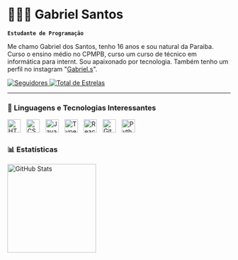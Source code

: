 # 👩🏻‍💻 Gabriel Santos

**`Estudante de Programação`**

Me chamo Gabriel dos Santos, tenho 16 anos e sou natural da Paraiba. Curso o ensino médio no CPMPB, curso um curso de técnico em informática para internt. Sou apaixonado por tecnologia. Também tenho um perfil no instagram "[Gabriel.s](https://www.instagram.com/biel_.0834/?next=%2F)".

<p align="left">
    <a 
        href="https://github.com/GabrielS0306?tab=followers"
    >
        <img 
        alt="Seguidores" 
        title="Siga-me no Github" 
        src="https://custom-icon-badges.demolab.com/github/followers/GabrielS0306?color=236ad3&labelColor=1155ba&style=for-the-badge&logo=person-add&label=Siga-me no github&logoColor=white"
        />
    </a>
    <a 
    href="https://github.com/GabrielS0306?tab=repositories&sort=stargazers"
    >
        <img 
        alt="Total de Estrelas" 
        title="Total de Estrelas no GitHub" 
        src="https://custom-icon-badges.demolab.com/github/stars/GabrielS0306?color=55960c&style=for-the-badge&labelColor=488207&logo=stars"
        />
        </a>
   </p>
</p>

---

### 🤖 Linguagens e Tecnologias Interessantes

<img 
    align="left" 
    alt="HTML"
    title="HTML" 
    width="30px" 
    style="padding-right: 10px;" 
    src="https://cdn.jsdelivr.net/gh/devicons/devicon@latest/icons/html5/html5-original.svg" 
/>
<img 
    align="left" 
    alt="CSS" 
    title="CSS"
    width="30px" 
    style="padding-right: 10px;" 
    src="https://cdn.jsdelivr.net/gh/devicons/devicon@latest/icons/css3/css3-original.svg" 
/>
<img 
    align="left" 
    alt="JavaScript" 
    title="JavaScript"
    width="30px" 
    style="padding-right: 10px;" 
    src="https://cdn.jsdelivr.net/gh/devicons/devicon@latest/icons/javascript/javascript-original.svg" 
/>
<img 
    align="left" 
    alt="TypeScript"
    title="TypeScript" 
    width="30px" 
    style="padding-right: 10px;" 
    src="https://cdn.jsdelivr.net/gh/devicons/devicon@latest/icons/typescript/typescript-original.svg" 
/>
<img 
    align="left" 
    alt="React"
    title="React" 
    width="30px" 
    style="padding-right: 10px;" 
    src="https://cdn.jsdelivr.net/gh/devicons/devicon@latest/icons/react/react-original.svg" 
/>
<img 
    align="left" 
    alt="Git" 
    title="Git"
    width="30px" 
    style="padding-right: 10px;" 
    src="https://cdn.jsdelivr.net/gh/devicons/devicon@latest/icons/git/git-original.svg" 
/>
<img 
    align="left" 
    alt="Python" 
    title="Python"
    width="30px" 
    style="padding-right: 10px;" 
    src="https://cdn.jsdelivr.net/gh/devicons/devicon@latest/icons/python/python-original.svg" 
/>

<br/>
<br/>

### 📊 Estatísticas

<p>
  <img 
    align="left" 
    alt="GitHub Stats" 
    height="200" 
    style="padding-right: 10px;" 
    src="https://github-readme-stats.vercel.app/api?username=GabrielS0306&show_icons=true&theme=tokyonight&include_all_commits=true&locale=pt-br" 
  />
  
</p>
